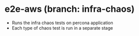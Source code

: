 # e2e-aws (branch: infra-chaos) 

- Runs the infra chaos tests on percona application 
- Each type of chaos test is run in a separate stage


